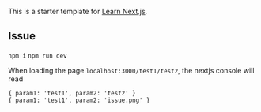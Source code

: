 This is a starter template for [Learn Next.js](https://nextjs.org/learn).


## Issue

`npm i`
`npm run dev`

When loading the page `localhost:3000/test1/test2`, the nextjs console will read 
```
{ param1: 'test1', param2: 'test2' }
{ param1: 'test1', param2: 'issue.png' }
```
